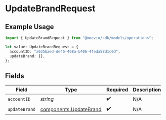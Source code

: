 # UpdateBrandRequest

## Example Usage

```typescript
import { UpdateBrandRequest } from "@moovio/sdk/models/operations";

let value: UpdateBrandRequest = {
  accountID: "a635baed-de45-468a-b406-4feda58d1c0d",
  updateBrand: {},
};
```

## Fields

| Field                                                            | Type                                                             | Required                                                         | Description                                                      |
| ---------------------------------------------------------------- | ---------------------------------------------------------------- | ---------------------------------------------------------------- | ---------------------------------------------------------------- |
| `accountID`                                                      | *string*                                                         | :heavy_check_mark:                                               | N/A                                                              |
| `updateBrand`                                                    | [components.UpdateBrand](../../models/components/updatebrand.md) | :heavy_check_mark:                                               | N/A                                                              |